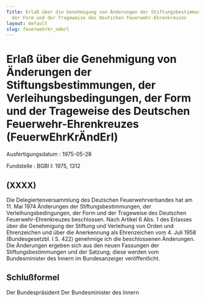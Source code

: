 ```yaml
---
Title: Erlaß über die Genehmigung von Änderungen der Stiftungsbestimmungen, der Verleihungsbedingungen,
  der Form und der Trageweise des Deutschen Feuerwehr-Ehrenkreuzes
layout: default
slug: feuerwehrkr_nderl
---
```


# Erlaß über die Genehmigung von Änderungen der Stiftungsbestimmungen, der Verleihungsbedingungen, der Form und der Trageweise des Deutschen Feuerwehr-Ehrenkreuzes (FeuerwEhrKrÄndErl)

Ausfertigungsdatum
:   1975-05-28

Fundstelle
:   BGBl I: 1975, 1312



## (XXXX)

Die Delegiertenversammlung des Deutschen Feuerwehrverbandes hat am 11.
Mai 1974 Änderungen der Stiftungsbestimmungen, der
Verleihungsbedingungen, der Form und der Trageweise des Deutschen
Feuerwehr-Ehrenkreuzes beschlossen.
Nach Artikel 6 Abs. 1 des Erlasses über die Genehmigung der Stiftung
und Verleihung von Orden und Ehrenzeichen und über die Anerkennung als
Ehrenzeichen vom 4. Juli 1958 (Bundesgesetzbl. I S. 422) genehmige ich
die beschlossenen Änderungen. Die Änderungen ergeben sich aus den
neuen Fassungen der Stiftungsbestimmungen und der Satzung; diese
werden vom Bundesminister des Innern im Bundesanzeiger veröffentlicht.


## Schlußformel

Der Bundespräsident
Der Bundesminister des Innern

